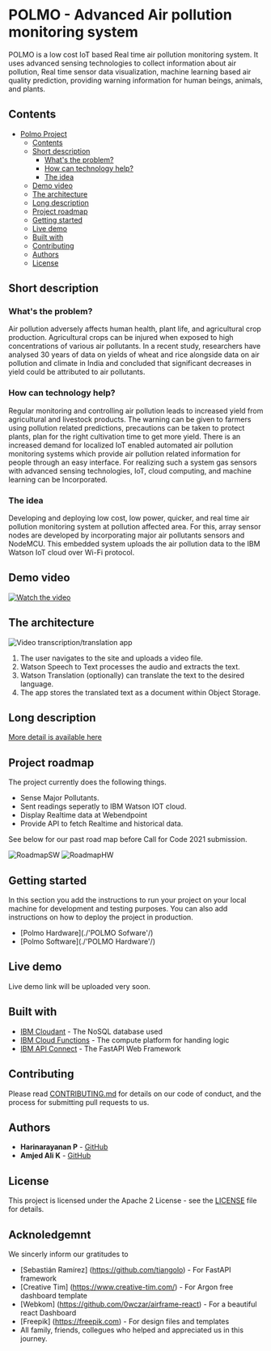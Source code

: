 # POLMO - Advanced Air pollution monitoring system



POLMO is a low cost IoT based Real time air pollution monitoring system.  It uses advanced sensing technologies to collect information about air pollution,  Real time sensor data  visualization, machine learning based air quality prediction, providing warning information for human beings, animals, and plants.
## Contents

- [Polmo Project](#polmo-advanced-air-pollution-monitoring-system)
  - [Contents](#contents)
  - [Short description](#short-description)
    - [What's the problem?](#whats-the-problem)
    - [How can technology help?](#how-can-technology-help)
    - [The idea](#the-idea)
  - [Demo video](#demo-video)
  - [The architecture](#the-architecture)
  - [Long description](#long-description)
  - [Project roadmap](#project-roadmap)
  - [Getting started](#getting-started)
  - [Live demo](#live-demo)
  - [Built with](#built-with)
  - [Contributing](#contributing)
  - [Authors](#authors)
  - [License](#license)

## Short description

### What's the problem?

Air pollution adversely affects human health, plant life, and agricultural crop production.  Agricultural crops can be injured when exposed to high concentrations of various air pollutants.  In a recent study, researchers have analysed 30 years of data on yields of wheat and rice alongside data on air pollution and climate in India and concluded that significant decreases in yield could be attributed to air pollutants.

### How can technology help?

Regular monitoring and controlling air pollution leads to increased yield from agricultural and livestock products. The warning can be given to farmers using pollution related predictions, precautions can be taken to protect plants, plan for the right cultivation time to get more yield.  There is an increased demand for localized IoT enabled automated air pollution monitoring systems which provide air pollution related information for people through an easy interface.  For realizing such a system gas sensors with advanced sensing technologies, IoT, cloud computing, and machine learning can be Incorporated.

### The idea

Developing and deploying low cost, low power, quicker, and real time air pollution monitoring system at pollution affected area. For this, array sensor nodes are developed by incorporating major air pollutants sensors and NodeMCU.  This embedded system uploads the air pollution data to the IBM Watson IoT cloud over Wi-Fi protocol. 

## Demo video

[![Watch the video](https://github.com/HarinarayananP/Air-polution-monitoring/blob/main/images/YT-Thumbnail.png)](https://youtu.be/6nTHpyTWLMA)

## The architecture

![Video transcription/translation app](https://developer.ibm.com/developer/tutorials/cfc-starter-kit-speech-to-text-app-example/images/cfc-covid19-remote-education-diagram-2.png)

1. The user navigates to the site and uploads a video file.
2. Watson Speech to Text processes the audio and extracts the text.
3. Watson Translation (optionally) can translate the text to the desired language.
4. The app stores the translated text as a document within Object Storage.

## Long description

[More detail is available here](./docs/DESCRIPTION.md)

## Project roadmap

The project currently does the following things.
- Sense Major Pollutants.
- Sent readings seperatly to IBM Watson IOT cloud.
- Display Realtime data at Webendpoint
- Provide API to fetch Realtime and historical data.

See below for our past road map before Call for Code 2021 submission.

![RoadmapSW](./images/Road-map-sw.png)
![RoadmapHW](./images/Road-map-hw.png)

## Getting started

In this section you add the instructions to run your project on your local machine for development and testing purposes. You can also add instructions on how to deploy the project in production.

- [Polmo Hardware](./'POLMO Sofware'/)
- [Polmo Software](./'POLMO Hardware'/)

## Live demo

Live demo link will be uploaded very soon.

## Built with

- [IBM Cloudant](https://cloud.ibm.com/catalog?search=cloudant#search_results) - The NoSQL database used
- [IBM Cloud Functions](https://cloud.ibm.com/catalog?search=cloud%20functions#search_results) - The compute platform for handing logic
- [IBM API Connect](https://cloud.ibm.com/catalog?search=api%20connect#search_results) - The FastAPI Web Framework


## Contributing

Please read [CONTRIBUTING.md](CONTRIBUTING.md) for details on our code of conduct, and the process for submitting pull requests to us.

## Authors

<a href="https://github.com/HarinarayananP/Air-polution-monitoring/graphs/contributors">
</a>

- **Harinarayanan P** - [GitHub](https://github.com/HarinarayananP)
- **Amjed Ali K** - [GitHub](https://github.com/amjed-ali-k)

## License

This project is licensed under the Apache 2 License - see the [LICENSE](LICENSE) file for details.

## Acknoledgemnt

We sincerly inform our gratitudes to
- [Sebastián Ramírez] (https://github.com/tiangolo) - For FastAPI framework
- [Creative Tim] (https://www.creative-tim.com/) - For Argon free dashboard template
- [Webkom] (https://github.com/0wczar/airframe-react) - For a beautiful react Dashboard
- [Freepik] (https://freepik.com) - For design files and templates
- All family, friends, collegues who helped and appreciated us in this journey.
